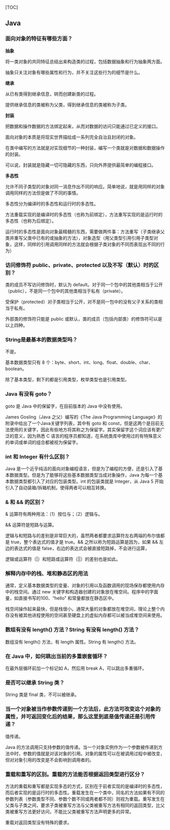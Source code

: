 [TOC]

## Java

### 面向对象的特征有哪些方面？

**抽象**

将一类对象的共同特征总结出来构造类的过程，包括数据抽象和行为抽象两方面。

抽象只关注对象有哪些属性和行为，并不关注这些行为的细节是什么。

**继承**

从已有类得到继承信息，转而创建新类的过程。

提供继承信息的类被称为父类，得到继承信息的类被称为子类。

**封装**

把数据和操作数据的方法绑定起来，从而对数据的访问只能通过已定义的接口。

面向对象的本质是将现实世界描绘成一系列完全自治且封闭的对象。

在类中编写的方法就是对实现细节的一种封装，编写一个类就是对数据和数据操作的封装。

可以说，封装就是隐藏一切可隐藏的东西，只向外界提供最简单的编程接口。

**多态性**

允许不同子类型的对象对同一消息作出不同的响应。简单地说，就是用同样的对象调用同样的方法但是做了不同的事情。

多态性分为编译时的多态性和运行时的多态性。

方法重载实现的是编译时的多态性（也称为前绑定），方法重写实现的是运行时的多态性（也称为后绑定）。

运行时的多态性是面向对象最精髓的东西，需要做两件事：方法重写（子类继承父类并重写父类中已有的或抽象的方法），对象造型（用父类型引用引用子类型对象，这样，同样的引用调用同样的方法就会根据子类对象的不同而表现出不同的行为）



### 访问修饰符 public、private、protected 以及不写（默认）时的区别？

类的成员不写访问修饰时，默认为 default。对于同一个包中的其他类相当于公开（public），不是同一个包中的其他类相当于私有（private）。

受保护（protected）对子类相当于公开，对不是同一包中的没有父子关系的类相当于私有。

外部类的修饰符只能是 public 或默认，类的成员（包括内部类）的修饰符可以是以上四种。



### String是最基本的数据类型吗？

不是。

基本数据类型只有 8 个：byte、short、int、long、float、double、char、boolean。

除了基本类型，剩下的都是引用类型，枚举类型也是引用类型。



### Java 有没有 goto？

goto 是 Java 中的保留字，在目前版本的 Java 中没有使用。

James Gosling（Java 之父）编写的《The Java Programming Language》的附录中给出了一个Java关键字列表，其中有 goto 和 const，但是这两个是目前无法使用的关键字，因此有些地方将其称之为保留字。其实保留字这个词应该有更广泛的意义，因为熟悉 C 语言的程序员都知道，在系统类库中使用过的有特殊意义的单词或单词的组合都被视为保留字。



### int 和  Integer 有什么区别？

Java 是一个近乎纯洁的面向对象编程语言，但是为了编程的方便，还是引入了基本数据类型。但是为了能够将这些基本数据类型当成对象操作，Java 为每一个基本数据类型都引入了对应的包装类型。int 的包装类就是 Integer，从 Java 5 开始引入了自动装箱/拆箱机制，使得两者可以相互转换。



### & 和 && 的区别？

& 运算符有两种用法：（1）按位与；（2）逻辑与。

&& 运算符是短路与运算。

逻辑与和短路与的差别是非常巨大的，虽然两者都要求运算符左右两端的布尔值都是 true，整个表达式的值才是 true。&& 之所以称为短路运算是因为，如果 && 左边的表达式的值是 false，右边的表达式会被直接短路掉，不会进行运算，

逻辑或运算符（|）和短路或运算符（||）的差别也是如此。



### 解释内存中的栈、堆和静态区的用法

通常，定义基本数据类型的变量、对象的引用以及函数调用的现场保存都使用内存中的栈空间。通过 new 关键字和构造器创建的对象放在堆空间。程序中的字面量，如直接书写的100、“hello” 和常量都放在静态区中。

栈空间操作起来最快，但是栈很小。通常大量的对象都放在堆空间，理论上整个内存没有被其他进程使用的空间甚至硬盘上的虚拟内存都可以被当成堆空间来使用。



### 数组有没有 length() 方法？String 有没有 length() 方法？

数组没有 length() 方法，有 length 属性。String 有 length() 方法。



### 在 Java 中，如何跳出当前的多重嵌套循环？

在最外层循环前加一个标记如 A，然后用 break A，可以跳出多重循环。



### 是否可以继承 String 类？

String 类是 final 类，不可以被继承。



### 当一个对象被当作参数传递到一个方法后，此方法可改变这个对象的属性，并可返回变化后的结果，那么这里到底是值传递还是引用传递？

值传递。

Java 的方法调用只支持参数的值传递。当一个对象实例作为一个参数被传递到方法中时，参数的值就是对该对象的引用。对象的属性可以在被调用过程中被改变，但对对象引用的改变是不会影响到调用者的。



### 重载和重写的区别。重载的方法能否根据返回类型进行区分？

方法的重载和重写都是实现多态的方式，区别在于前者实现的是编译时的多态性，而后者实现的是运行时的多态性。重载发生在一个类中，同名的方法如果有不同的参数列表（参数类型不同、参数个数不同或两者都不同）则视为重载。重写发生在父类与子类之间，要求子类被重写方法与父类被重写方法有相同的返回类型，比父类被重写方法更好访问，不能比父类被重写方法声明更多的异常。

重载对返回类型没有特殊的要求。